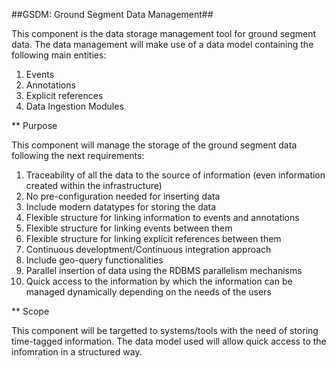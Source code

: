 ##GSDM: Ground Segment Data Management##

This component is the data storage management tool for ground segment data.
The data management will make use of a data model containing the following main entities:
1. Events
2. Annotations
3. Explicit references
4. Data Ingestion Modules

** Purpose

This component will manage the storage of the ground segment data following the next requirements:
1. Traceability of all the data to the source of information (even information created within the infrastructure)
2. No pre-configuration needed for inserting data
3. Include modern datatypes for storing the data
4. Flexible structure for linking information to events and annotations
5. Flexible structure for linking events between them
6. Flexible structure for linking explicit references between them
7. Continuous developtment/Continuous integration approach
8. Include geo-query functionalities
9. Parallel insertion of data using the RDBMS parallelism mechanisms
10. Quick access to the information by which the information can be managed dynamically depending on the needs of the users

** Scope

This component will be targetted to systems/tools with the need of storing time-tagged information.
The data model used will allow quick access to the infomration in a structured way.